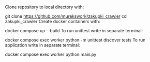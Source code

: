 Clone repository to local directory with:

git clone https://github.com/murekswork/zakupki_crawler
cd zakupki_crawler
Create docker containers with:

docker compose up --build
To run unittest write in separate terminal:

docker compose exec worker python -m unittest discover tests
To run application write in separate terminal:

docker compose exec worker python main.py

